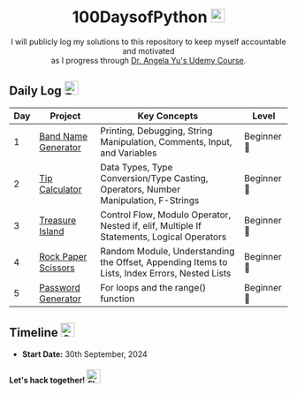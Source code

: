 <h1 align='center'> 100DaysofPython 
<img src="https://raw.githubusercontent.com/Tarikul-Islam-Anik/Animated-Fluent-Emojis/master/Emojis/Animals/Snake.png" alt="Snake" width="25" height="25" />
</h1>
<p align='center'> 
  I will publicly log my solutions to this repository to keep myself accountable and motivated 
  <br/> as I progress through <a href="https://www.udemy.com/course/100-days-of-code/">Dr. Angela Yu's Udemy Course</a>.<br/>
</p>

## Daily Log <img src="https://raw.githubusercontent.com/Tarikul-Islam-Anik/Animated-Fluent-Emojis/master/Emojis/Objects/Bookmark%20Tabs.png" alt="Bookmark Tabs" width="25" height="25" />
| Day | Project                   | Key Concepts                                                                                                          | Level       |
|-----|---------------------------|-----------------------------------------------------------------------------------------------------------------------|-------------|
| 1   | [Band Name Generator](https://github.com/sanskrutihere/100DaysofPython/blob/main/day%2001/band-name-generator.py)   |  Printing, Debugging, String Manipulation, Comments, Input, and Variables                                             | Beginner 🐣 |
| 2   | [Tip Calculator](https://github.com/sanskrutihere/100DaysofPython/blob/main/day%2002/tip-calculator.py)   |  Data Types, Type Conversion/Type Casting, Operators, Number Manipulation, F-Strings                                  | Beginner 🐣 |
| 3   | [Treasure Island](https://github.com/sanskrutihere/100DaysofPython/blob/main/day%2003/treasure-island.py)   | Control Flow, Modulo Operator, Nested if, elif, Multiple If Statements, Logical Operators                        | Beginner 🐣 |
| 4   | [Rock Paper Scissors](https://github.com/sanskrutihere/100DaysofPython/blob/main/day%2004/rock_paper_scissor.py)   |  Random Module, Understanding the Offset, Appending Items to Lists, Index Errors, Nested Lists                      | Beginner 🐣 |
| 5   | [Password Generator](https://github.com/sanskrutihere/100DaysofPython/blob/main/day%2005/password_generator.py)   |  For loops and the range() function              | Beginner 🐣 |
## Timeline <img src="https://raw.githubusercontent.com/Tarikul-Islam-Anik/Animated-Fluent-Emojis/master/Emojis/Objects/Calendar.png" alt="Calendar" width="25" height="25" />
- **Start Date:** 30th September, 2024

  
#### Let's hack together! <img src="https://raw.githubusercontent.com/Tarikul-Islam-Anik/Animated-Fluent-Emojis/master/Emojis/Hand%20gestures/Flexed%20Biceps%20Medium%20Skin%20Tone.png" alt="Flexed Biceps Medium Skin Tone" width="25" height="25" /> <br/>

